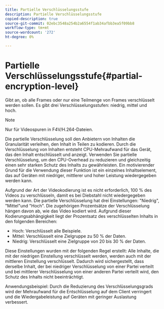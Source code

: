 ```yaml
---
title: Partielle Verschlüsselungsstufe
description: Partielle Verschlüsselungsstufe
copied-description: true
source-git-commit: 02ebc3548a254b2a6554f1ab34afbb3ea5f09bb8
workflow-type: tm+mt
source-wordcount: '272'
ht-degree: 0%

---
```


# Partielle Verschlüsselungsstufe{#partial-encryption-level}

Gibt an, ob alle Frames oder nur eine Teilmenge von Frames verschlüsselt werden sollen. Es gibt drei Verschlüsselungsstufen: niedrig, mittel und hoch.

>[!NOTE]
>
>Nur für Videospuren in F4V/H.264-Dateien.

Die partielle Verschlüsselung soll den Anbietern von Inhalten die Granularität verleihen, den Inhalt in Teilen zu kodieren. Durch die Verschlüsselung von Inhalten entsteht CPU-Mehraufwand für das Gerät, das den Inhalt entschlüsselt und anzeigt. Verwenden Sie partielle Verschlüsselung, um den CPU-Overhead zu reduzieren und gleichzeitig einen sehr starken Schutz des Inhalts zu gewährleisten. Ein motivierender Grund für die Verwendung dieser Funktion ist ein einzelnes Inhaltselement, das auf Geräten mit niedriger, mittlerer und hoher Leistung wiedergegeben werden kann.

Aufgrund der Art der Videokodierung ist es nicht erforderlich, 100 % des Videos zu verschlüsseln, damit es bei Diebstahl nicht wiedergegeben werden kann. Die partielle Verschlüsselung hat drei Einstellungen: &quot;Niedrig&quot;, &quot;Mittel&quot;und &quot;Hoch&quot;. Die zugehörigen Prozentsätze der Verschlüsselung hängen davon ab, wie das Video kodiert wird. Aufgrund dieser Kodierungsabhängigkeit liegt der Prozentsatz des verschlüsselten Inhalts in den folgenden Bereichen:

* Hoch: Verschlüsselt alle Beispiele.
* Mittel: Verschlüsselt eine Zielgruppe zu 50 % der Daten.
* Niedrig: Verschlüsselt eine Zielgruppe von 20 bis 30 % der Daten.

Diese Einstellungen wurden mit der folgenden Regel erstellt: Alle Inhalte, die mit der niedrigen Einstellung verschlüsselt werden, werden auch mit der mittleren Einstellung verschlüsselt. Dadurch wird sichergestellt, dass derselbe Inhalt, der bei niedriger Verschlüsselung von einer Partei verteilt und bei mittlerer Verschlüsselung von einer anderen Partei verteilt wird, den Schutz des Inhalts nicht beeinträchtigt.

Anwendungsbeispiel: Durch die Reduzierung des Verschlüsselungsgrads wird der Mehraufwand für die Entschlüsselung auf dem Client verringert und die Wiedergabeleistung auf Geräten mit geringer Auslastung verbessert.
